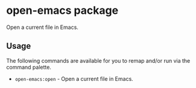 # open-emacs package
Open a current file in Emacs.

## Usage
The following commands are available for you to remap and/or run via the command palette.

* `open-emacs:open` - Open a current file in Emacs.
